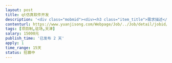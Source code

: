 ```yaml
---                
layout: post       
title: qt仿真软件开发           
description: '<div class="mobmid"><div><h3 class="item_title">需求描述</h3><p>一、项目需求<br/>项目主要完成某军方仿真软件的研发工作，主要涉及C++的后台通信、逻辑的研发工作<br/>二、人才需求<br/>需要熟练掌握QT、C++、VS2010，熟悉通信、数据库等后台内容开发<br/>三、合作模式<br/>由于项目涉密，需要驻场开发，地点在天津，有公司其他同事一起在项目组中进行开发工作<br/>四、周期<br/>周期约2个月左右</p></div><!--info end--></div>'     
contenturl: https://www.yuanjisong.com/Webpage/Job/../Job/detail/jobid/101517      
tags: [项目制,驻场,天津]            
salary: 15000元          
publish_time: '已发布 2 天'         
apply: 1                   
time_range: 15天              
status: 招募中                  
---                 
```

